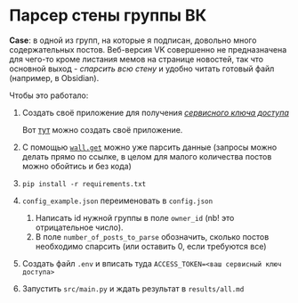 # Парсер стены группы ВК
**Case**: в одной из групп, на которые я подписан, довольно много содержательных постов. Веб-версия VK совершенно не предназначена для чего-то кроме листания мемов на странице новостей, так что основной выход - *спарсить всю стену* и удобно читать готовый файл (например, в Obsidian).

Чтобы это работало:

1) Создать своё приложение для получения [*сервисного ключа доступа*](https://dev.vk.com/ru/api/access-token/getting-started#Сервисный%20ключ%20доступа)
    
    Вот [тут](https://vk.com/apps?act=manage) можно создать своё приложение.
2) С помощью [`wall.get`](https://dev.vk.com/ru/method/wall.get) можно уже парсить данные (запросы можно делать прямо по ссылке, в целом для малого количества постов можно обойтись и без кода)
3) `pip install -r requirements.txt`
4) `config_example.json` переименовать в `config.json`
    
    1) Написать id нужной группы в поле `owner_id` (nb! это отрицательное число). 
    2) В поле `number_of_posts_to_parse` обозначить, сколько постов необходимо спарсить (или оставить 0, если требуются все)

5) Создать файл `.env` и вписать туда `ACCESS_TOKEN=<ваш сервисный ключ доступа>`
6) Запустить `src/main.py` и ждать результат в `results/all.md`